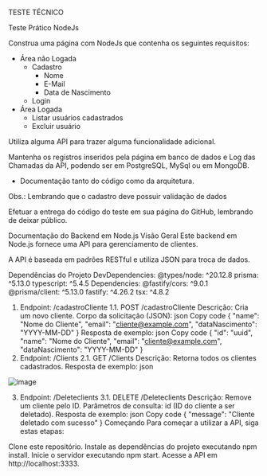 TESTE TÉCNICO 

Teste Prático NodeJs

Construa uma página com NodeJs que contenha os seguintes requisitos:
- Área não Logada
    - Cadastro
        - Nome
        - E-Mail
        - Data de Nascimento
    - Login	
- Área Logada
    - Listar usuários cadastrados
    - Excluir usuário

Utiliza alguma API para trazer alguma funcionalidade adicional.

Mantenha os registros inseridos pela página em banco de dados e Log das Chamadas da API, podendo ser em PostgreSQL, MySql ou em MongoDB.

- Documentação tanto do código como da arquitetura.

Obs.: Lembrando que o cadastro deve possuir validação de dados

Efetuar a entrega do código do teste em sua página do GitHub, lembrando de deixar público.


Documentação do Backend em Node.js
Visão Geral
Este backend em Node.js fornece uma API para gerenciamento de clientes.

A API é baseada em padrões RESTful e utiliza JSON para troca de dados.

Dependências do Projeto
DevDependencies:
@types/node: ^20.12.8
prisma: ^5.13.0
typescript: ^5.4.5
Dependencies:
@fastify/cors: ^9.0.1
@prisma/client: ^5.13.0
fastify: ^4.26.2
tsx: ^4.8.2



1. Endpoint: /cadastroCliente
1.1. POST /cadastroCliente
Descrição: Cria um novo cliente.
Corpo da solicitação (JSON):
json
Copy code
{
    "name": "Nome do Cliente",
    "email": "cliente@example.com",
    "dataNascimento": "YYYY-MM-DD"
}
Resposta de exemplo:
json
Copy code
{
    "id": "uuid",
    "name": "Nome do Cliente",
    "email": "cliente@example.com",
    "dataNascimento": "YYYY-MM-DD"
}
2. Endpoint: /Clients
2.1. GET /Clients
Descrição: Retorna todos os clientes cadastrados.
Resposta de exemplo:
json

![image](https://github.com/luizpianooficial/ProjectNodeJs-Fullstck/assets/44480258/59a0d756-edba-4128-8814-5f1f0a7066ae)

3. Endpoint: /Deleteclients
3.1. DELETE /Deleteclients
Descrição: Remove um cliente pelo ID.
Parâmetros de consulta: id (ID do cliente a ser deletado).
Resposta de exemplo:
json
Copy code
{ "message": "Cliente deletado com sucesso" }
Começando
Para começar a utilizar a API, siga estas etapas:

Clone este repositório.
Instale as dependências do projeto executando npm install.
Inicie o servidor executando npm start.
Acesse a API em http://localhost:3333.
